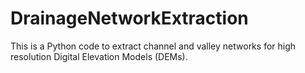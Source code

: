 # DrainageNetworkExtraction
This is a Python code to extract channel and valley networks for high resolution Digital Elevation Models (DEMs). 
